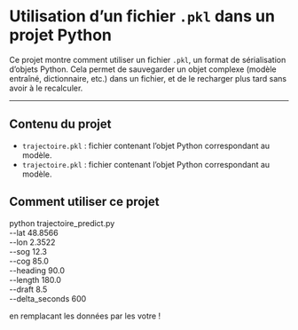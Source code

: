 # Utilisation d’un fichier `.pkl` dans un projet Python

Ce projet montre comment utiliser un fichier `.pkl`, un format de sérialisation d’objets Python. Cela permet de sauvegarder un objet complexe (modèle entraîné, dictionnaire, etc.) dans un fichier, et de le recharger plus tard sans avoir à le recalculer.

---

## Contenu du projet


- `trajectoire.pkl` : fichier contenant l’objet Python correspondant au modèle.
- `trajectoire.pkl` : fichier contenant l’objet Python correspondant au modèle.


## Comment utiliser ce projet


python trajectoire_predict.py \
    --lat 48.8566 \
    --lon 2.3522 \
    --sog 12.3 \
    --cog 85.0 \
    --heading 90.0 \
    --length 180.0 \
    --draft 8.5 \
    --delta_seconds 600
    
    
en remplacant les données par les votre ! 